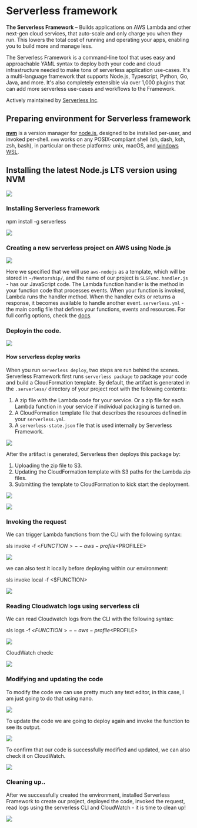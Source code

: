 # Serverless framework

**The Serverless Framework** – Builds applications on AWS Lambda and other next-gen cloud services, that auto-scale and only charge you when they run. This lowers the total cost of running and operating your apps, enabling you to build more and manage less.

The Serverless Framework is a command-line tool that uses easy and approachable YAML syntax to deploy both your code and cloud infrastructure needed to make tons of serverless application use-cases. It's a multi-language framework that supports Node.js, Typescript, Python, Go, Java, and more. It's also completely extensible via over 1,000 plugins that can add more serverless use-cases and workflows to the Framework.

Actively maintained by [Serverless Inc](https://www.serverless.com/).

## [](https://github.com/x0rCTF/Serverless/tree/5bb2359947ef1081e0c0abcdfd7db35ffe643b4b#preparing-environment-for-serverless-framework)Preparing environment for Serverless framework

**[nvm](https://github.com/nvm-sh/nvm)** is a version manager for [node.js](https://nodejs.org/en/), designed to be installed per-user, and invoked per-shell. `nvm` works on any POSIX-compliant shell (sh, dash, ksh, zsh, bash), in particular on these platforms: unix, macOS, and [windows WSL](https://github.com/nvm-sh/nvm#important-notes).

## [](https://github.com/x0rCTF/Serverless/tree/5bb2359947ef1081e0c0abcdfd7db35ffe643b4b#installing-the-latest-nodejs-lts-version-using-nvm)Installing the latest Node.js LTS version using NVM

[![](https://github.com/x0rCTF/Serverless/raw/main/images/1%20nvm.png)](https://github.com/x0rCTF/Serverless/blob/main/images/1%20nvm.png)

### [](https://github.com/x0rCTF/Serverless/tree/5bb2359947ef1081e0c0abcdfd7db35ffe643b4b#installing-serverless-framework)Installing Serverless framework

npm install -g serverless

[![](https://github.com/x0rCTF/Serverless/raw/main/images/Pasted%20image%2020220202185259.png)](https://github.com/x0rCTF/Serverless/blob/main/images/Pasted%20image%2020220202185259.png)

### [](https://github.com/x0rCTF/Serverless/tree/5bb2359947ef1081e0c0abcdfd7db35ffe643b4b#creating-a-new-serverless-project-on-aws-using-nodejs)Creating a new serverless project on AWS using Node.js

[![](https://github.com/x0rCTF/Serverless/raw/main/images/3%20Create%20a%20new%20serverless%20project%20on%20AWS%20using%20Node.png)](https://github.com/x0rCTF/Serverless/blob/main/images/3%20Create%20a%20new%20serverless%20project%20on%20AWS%20using%20Node.png)

Here we specified that we will use `aws-nodejs` as a template, which will be stored in `~/Mentorship/`, and the name of our project is `SLSFunc`. `handler.js` - has our JavaScript code. The Lambda function handler is the method in your function code that processes events. When your function is invoked, Lambda runs the handler method. When the handler exits or returns a response, it becomes available to handle another event. `serverless.yml` - the main config file that defines your functions, events and resources. For full config options, check the [docs](https://www.serverless.com/framework/docs/).

### [](https://github.com/x0rCTF/Serverless/tree/5bb2359947ef1081e0c0abcdfd7db35ffe643b4b#deployin-the-code)Deployin the code.

[![](https://github.com/x0rCTF/Serverless/raw/main/images/4%20deploy.png)](https://github.com/x0rCTF/Serverless/blob/main/images/4%20deploy.png)

#### [](https://github.com/x0rCTF/Serverless/tree/5bb2359947ef1081e0c0abcdfd7db35ffe643b4b#how-serverless-deploy-works)How serverless deploy works

When you run `serverless deploy`, two steps are run behind the scenes. Serverless Framework first runs `serverless package` to package your code and build a CloudFormation template. By default, the artifact is generated in the `.serverless/` directory of your project root with the following contents:

1.  A zip file with the Lambda code for your service. Or a zip file for each Lambda function in your service if individual packaging is turned on.
2.  A CloudFormation template file that describes the resources defined in your `serverless.yml`.
3.  A `serverless-state.json` file that is used internally by Serverless Framework.

[![](https://github.com/x0rCTF/Serverless/raw/main/images/Pasted%20image%2020220202194735.png)](https://github.com/x0rCTF/Serverless/blob/main/images/Pasted%20image%2020220202194735.png)

After the artifact is generated, Serverless then deploys this package by:

1.  Uploading the zip file to S3.
2.  Updating the CloudFormation template with S3 paths for the Lambda zip files.
3.  Submitting the template to CloudFormation to kick start the deployment.

[![](https://github.com/x0rCTF/Serverless/raw/main/images/s3.png)](https://github.com/x0rCTF/Serverless/blob/main/images/s3.png)

[![](https://github.com/x0rCTF/Serverless/raw/main/images/CloudFormation.png)](https://github.com/x0rCTF/Serverless/blob/main/images/CloudFormation.png)

### [](https://github.com/x0rCTF/Serverless/tree/5bb2359947ef1081e0c0abcdfd7db35ffe643b4b#invoking-the-request)Invoking the request

We can trigger Lambda functions from the CLI with the following syntax:

sls invoke -f <$FUNCTION> --aws-profile <$PROFILEE>

[![](https://github.com/x0rCTF/Serverless/raw/main/images/inv0ke.png)](https://github.com/x0rCTF/Serverless/blob/main/images/inv0ke.png)

we can also test it locally before deploying within our environment:

sls invoke local -f <$FUNCTION>

[![](https://github.com/x0rCTF/Serverless/raw/main/images/invokelocal.png)](https://github.com/x0rCTF/Serverless/blob/main/images/invokelocal.png)

### [](https://github.com/x0rCTF/Serverless/tree/5bb2359947ef1081e0c0abcdfd7db35ffe643b4b#reading-cloudwatch-logs-using-serverless-cli)Reading Cloudwatch logs using serverless cli

We can read Cloudwatch logs from the CLI with the following syntax:

sls logs -f <$FUNCTION> --aws-profile <$PROFILE>

[![](https://github.com/x0rCTF/Serverless/raw/main/images/logcheckCLI.png)](https://github.com/x0rCTF/Serverless/blob/main/images/logcheckCLI.png)

CloudWatch check:

[![](https://github.com/x0rCTF/Serverless/raw/main/images/CloudWatch.png)](https://github.com/x0rCTF/Serverless/blob/main/images/CloudWatch.png)

### [](https://github.com/x0rCTF/Serverless/tree/5bb2359947ef1081e0c0abcdfd7db35ffe643b4b#modifying-and-updating-the-code)Modifying and updating the code

To modify the code we can use pretty much any text editor, in this case, I am just going to do that using nano.

[![](https://github.com/x0rCTF/Serverless/raw/main/images/7%20modify%20.png)](https://github.com/x0rCTF/Serverless/blob/main/images/7%20modify%20.png)

To update the code we are going to deploy again and invoke the function to see its output.

[![](https://github.com/x0rCTF/Serverless/raw/main/images/8%20update%20%26%20invoke.png)](https://github.com/x0rCTF/Serverless/blob/main/images/8%20update%20%26%20invoke.png)

To confirm that our code is successfully modified and updated, we can also check it on CloudWatch.

[![](https://github.com/x0rCTF/Serverless/raw/main/images/ffff.png)](https://github.com/x0rCTF/Serverless/blob/main/images/ffff.png)

### [](https://github.com/x0rCTF/Serverless/tree/5bb2359947ef1081e0c0abcdfd7db35ffe643b4b#cleaning-up)Cleaning up..

After we successfully created the environment, installed Serverless Framework to create our project, deployed the code, invoked the request, read logs using the serverless CLI and CloudWatch - it is time to clean up!

[![](https://github.com/x0rCTF/Serverless/raw/main/images/clean.png)](https://github.com/x0rCTF/Serverless/blob/main/images/clean.png)
